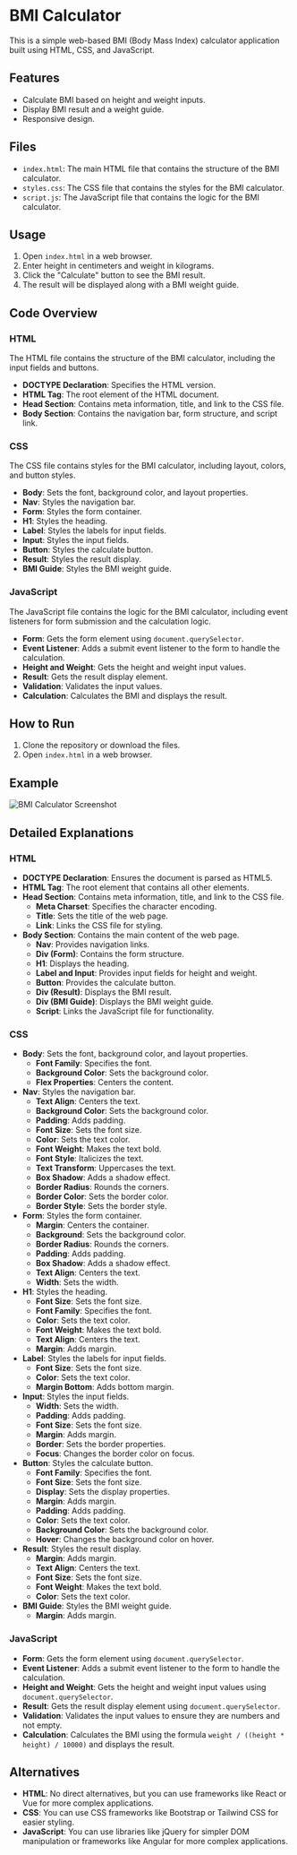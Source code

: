 # BMI Calculator

This is a simple web-based BMI (Body Mass Index) calculator application built using HTML, CSS, and JavaScript.

## Features

- Calculate BMI based on height and weight inputs.
- Display BMI result and a weight guide.
- Responsive design.

## Files

- `index.html`: The main HTML file that contains the structure of the BMI calculator.
- `styles.css`: The CSS file that contains the styles for the BMI calculator.
- `script.js`: The JavaScript file that contains the logic for the BMI calculator.

## Usage

1. Open `index.html` in a web browser.
2. Enter height in centimeters and weight in kilograms.
3. Click the "Calculate" button to see the BMI result.
4. The result will be displayed along with a BMI weight guide.

## Code Overview

### HTML

The HTML file contains the structure of the BMI calculator, including the input fields and buttons.

- **DOCTYPE Declaration**: Specifies the HTML version.
- **HTML Tag**: The root element of the HTML document.
- **Head Section**: Contains meta information, title, and link to the CSS file.
- **Body Section**: Contains the navigation bar, form structure, and script link.

### CSS

The CSS file contains styles for the BMI calculator, including layout, colors, and button styles.

- **Body**: Sets the font, background color, and layout properties.
- **Nav**: Styles the navigation bar.
- **Form**: Styles the form container.
- **H1**: Styles the heading.
- **Label**: Styles the labels for input fields.
- **Input**: Styles the input fields.
- **Button**: Styles the calculate button.
- **Result**: Styles the result display.
- **BMI Guide**: Styles the BMI weight guide.

### JavaScript

The JavaScript file contains the logic for the BMI calculator, including event listeners for form submission and the calculation logic.

- **Form**: Gets the form element using `document.querySelector`.
- **Event Listener**: Adds a submit event listener to the form to handle the calculation.
- **Height and Weight**: Gets the height and weight input values.
- **Result**: Gets the result display element.
- **Validation**: Validates the input values.
- **Calculation**: Calculates the BMI and displays the result.

## How to Run

1. Clone the repository or download the files.
2. Open `index.html` in a web browser.

## Example

![BMI Calculator Screenshot](screenshot.png)

## Detailed Explanations

### HTML

- **DOCTYPE Declaration**: Ensures the document is parsed as HTML5.
- **HTML Tag**: The root element that contains all other elements.
- **Head Section**: Contains meta information, title, and link to the CSS file.
  - **Meta Charset**: Specifies the character encoding.
  - **Title**: Sets the title of the web page.
  - **Link**: Links the CSS file for styling.
- **Body Section**: Contains the main content of the web page.
  - **Nav**: Provides navigation links.
  - **Div (Form)**: Contains the form structure.
  - **H1**: Displays the heading.
  - **Label and Input**: Provides input fields for height and weight.
  - **Button**: Provides the calculate button.
  - **Div (Result)**: Displays the BMI result.
  - **Div (BMI Guide)**: Displays the BMI weight guide.
  - **Script**: Links the JavaScript file for functionality.

### CSS

- **Body**: Sets the font, background color, and layout properties.
  - **Font Family**: Specifies the font.
  - **Background Color**: Sets the background color.
  - **Flex Properties**: Centers the content.
- **Nav**: Styles the navigation bar.
  - **Text Align**: Centers the text.
  - **Background Color**: Sets the background color.
  - **Padding**: Adds padding.
  - **Font Size**: Sets the font size.
  - **Color**: Sets the text color.
  - **Font Weight**: Makes the text bold.
  - **Font Style**: Italicizes the text.
  - **Text Transform**: Uppercases the text.
  - **Box Shadow**: Adds a shadow effect.
  - **Border Radius**: Rounds the corners.
  - **Border Color**: Sets the border color.
  - **Border Style**: Sets the border style.
- **Form**: Styles the form container.
  - **Margin**: Centers the container.
  - **Background**: Sets the background color.
  - **Border Radius**: Rounds the corners.
  - **Padding**: Adds padding.
  - **Box Shadow**: Adds a shadow effect.
  - **Text Align**: Centers the text.
  - **Width**: Sets the width.
- **H1**: Styles the heading.
  - **Font Size**: Sets the font size.
  - **Font Family**: Specifies the font.
  - **Color**: Sets the text color.
  - **Font Weight**: Makes the text bold.
  - **Text Align**: Centers the text.
  - **Margin**: Adds margin.
- **Label**: Styles the labels for input fields.
  - **Font Size**: Sets the font size.
  - **Color**: Sets the text color.
  - **Margin Bottom**: Adds bottom margin.
- **Input**: Styles the input fields.
  - **Width**: Sets the width.
  - **Padding**: Adds padding.
  - **Font Size**: Sets the font size.
  - **Margin**: Adds margin.
  - **Border**: Sets the border properties.
  - **Focus**: Changes the border color on focus.
- **Button**: Styles the calculate button.
  - **Font Family**: Specifies the font.
  - **Font Size**: Sets the font size.
  - **Display**: Sets the display properties.
  - **Margin**: Adds margin.
  - **Padding**: Adds padding.
  - **Color**: Sets the text color.
  - **Background Color**: Sets the background color.
  - **Hover**: Changes the background color on hover.
- **Result**: Styles the result display.
  - **Margin**: Adds margin.
  - **Text Align**: Centers the text.
  - **Font Size**: Sets the font size.
  - **Font Weight**: Makes the text bold.
  - **Color**: Sets the text color.
- **BMI Guide**: Styles the BMI weight guide.
  - **Margin**: Adds margin.

### JavaScript

- **Form**: Gets the form element using `document.querySelector`.
- **Event Listener**: Adds a submit event listener to the form to handle the calculation.
- **Height and Weight**: Gets the height and weight input values using `document.querySelector`.
- **Result**: Gets the result display element using `document.querySelector`.
- **Validation**: Validates the input values to ensure they are numbers and not empty.
- **Calculation**: Calculates the BMI using the formula `weight / ((height * height) / 10000)` and displays the result.

## Alternatives

- **HTML**: No direct alternatives, but you can use frameworks like React or Vue for more complex applications.
- **CSS**: You can use CSS frameworks like Bootstrap or Tailwind CSS for easier styling.
- **JavaScript**: You can use libraries like jQuery for simpler DOM manipulation or frameworks like Angular for more complex applications.

